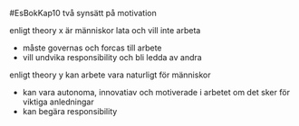 #EsBokKap10 
två synsätt på motivation

enligt theory x är människor lata och vill inte arbeta
- måste governas och forcas till arbete
- vill undvika responsibility och bli ledda av andra

enligt theory y kan arbete vara naturligt för människor
- kan vara autonoma, innovatiav och motiverade i arbetet om det sker för viktiga anledningar
- kan begära responsibility
